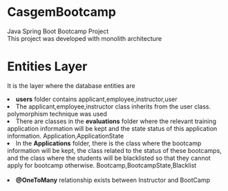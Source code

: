 # CasgemBootcamp
Java Spring Boot Bootcamp Project</br>
This project was developed with monolith architecture

# Entities Layer
It is the layer where the database entities are
<li><b>users</b> folder contains applicant,employee,instructor,user</li>
<li>The applicant,employee,instructor class inherits from the user class. polymorphism technique was used</li>

<li>There are classes in the <b>evaluations</b> folder where the relevant training application information will be kept and the state status of this application information. Application,ApplicationState</li>
<li>In the <b>Applications</b> folder, there is the class where the bootcamp information will be kept, the class related to the status of these bootcamps, and the class where the students will be blacklisted so that they cannot apply for bootcamp otherwise. Bootcamp,BootcampState,Blacklist</li>
</br>
<li><b>@OneToMany</b> relationship exists between Instructor and BootCamp</li>
